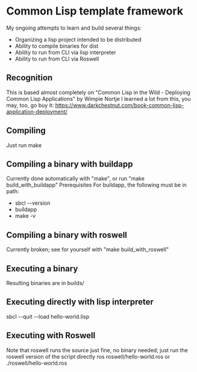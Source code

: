 # Common Lisp template framework


My ongoing attempts to learn and build several things:
- Organizing a lisp project intended to be distributed
- Ability to compile binaries for dist
- Ability to run from CLI via lisp interpreter
- Ability to run from CLI via Roswell


## Recognition
This is based almost completely on
"Common Lisp in the Wild - Deploying Common Lisp Applications" by Wimpie Nortje
I learned a lot from this, you may, too, go buy it:
https://www.darkchestnut.com/book-common-lisp-application-deployment/


## Compiling
Just run
make


## Compiling a binary with buildapp
Currently done automatically with "make", or run "make build_with_buildapp"
Prerequisites
For buildapp, the following must be in path:
- sbcl --version
- buildapp
- make -v


## Compiling a binary with roswell
Currently broken; see for yourself with "make build_with_roswell"


## Executing a binary
Resulting binaries are in builds/


## Executing directly with lisp interpreter
sbcl --quit --load hello-world.lisp


## Executing with Roswell
Note that roswell runs the source just fine, no binary needed; just
run the roswell version of the script directly
ros roswell/hello-world.ros
or
./roswell/hello-world.ros
